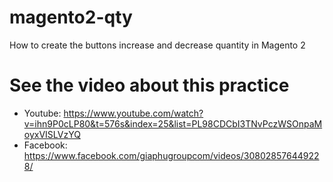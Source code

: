 # magento2-qty
How to create the buttons increase and decrease quantity in Magento 2

# See the video about this practice
- Youtube: https://www.youtube.com/watch?v=ihn9P0cLP80&t=576s&index=25&list=PL98CDCbI3TNvPczWSOnpaMoyxVISLVzYQ
- Facebook: https://www.facebook.com/giaphugroupcom/videos/308028576449228/
